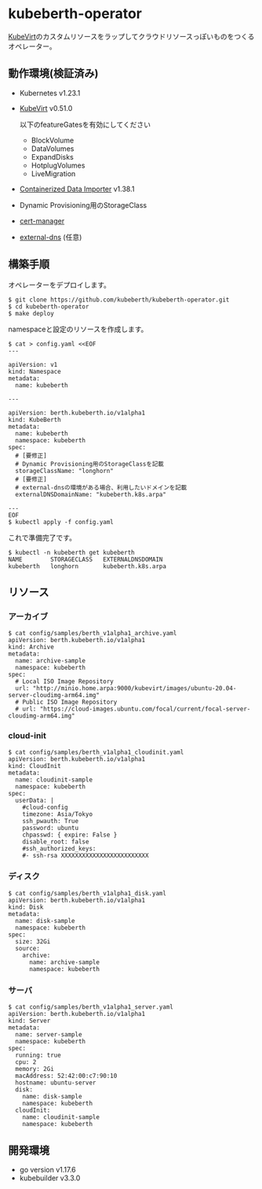 # kubeberth-operator

[KubeVirt](https://kubevirt.io/)のカスタムリソースをラップしてクラウドリソースっぽいものをつくるオペレーター。



## 動作環境(検証済み)
- Kubernetes v1.23.1
- [KubeVirt](https://github.com/kubevirt/kubevirt) v0.51.0

  以下のfeatureGatesを有効にしてください
  - BlockVolume
  - DataVolumes
  - ExpandDisks
  - HotplugVolumes
  - LiveMigration

- [Containerized Data Importer](https://github.com/kubevirt/containerized-data-importer) v1.38.1
- Dynamic Provisioning用のStorageClass
- [cert-manager](https://github.com/cert-manager/cert-manager)
- [external-dns](https://github.com/kubernetes-sigs/external-dns) (任意)



## 構築手順

オペレーターをデプロイします。

```
$ git clone https://github.com/kubeberth/kubeberth-operator.git
$ cd kubeberth-operator
$ make deploy
```

namespaceと設定のリソースを作成します。

```
$ cat > config.yaml <<EOF
---

apiVersion: v1
kind: Namespace
metadata:
  name: kubeberth

---

apiVersion: berth.kubeberth.io/v1alpha1
kind: KubeBerth
metadata:
  name: kubeberth
  namespace: kubeberth
spec:
  # [要修正]
  # Dynamic Provisioning用のStorageClassを記載
  storageClassName: "longhorn"
  # [要修正]
  # external-dnsの環境がある場合、利用したいドメインを記載
  externalDNSDomainName: "kubeberth.k8s.arpa"

---
EOF
$ kubectl apply -f config.yaml
```

これで準備完了です。

```
$ kubectl -n kubeberth get kubeberth
NAME        STORAGECLASS   EXTERNALDNSDOMAIN
kubeberth   longhorn       kubeberth.k8s.arpa
```



## リソース

### アーカイブ

```
$ cat config/samples/berth_v1alpha1_archive.yaml 
apiVersion: berth.kubeberth.io/v1alpha1
kind: Archive
metadata:
  name: archive-sample
  namespace: kubeberth
spec:
  # Local ISO Image Repository
  url: "http://minio.home.arpa:9000/kubevirt/images/ubuntu-20.04-server-cloudimg-arm64.img"
  # Public ISO Image Repository
  # url: "https://cloud-images.ubuntu.com/focal/current/focal-server-cloudimg-arm64.img"
```


### cloud-init

```
$ cat config/samples/berth_v1alpha1_cloudinit.yaml 
apiVersion: berth.kubeberth.io/v1alpha1
kind: CloudInit
metadata:
  name: cloudinit-sample
  namespace: kubeberth
spec:
  userData: |
    #cloud-config
    timezone: Asia/Tokyo
    ssh_pwauth: True
    password: ubuntu
    chpasswd: { expire: False }
    disable_root: false
    #ssh_authorized_keys:
    #- ssh-rsa XXXXXXXXXXXXXXXXXXXXXXXXX
```

### ディスク

```
$ cat config/samples/berth_v1alpha1_disk.yaml 
apiVersion: berth.kubeberth.io/v1alpha1
kind: Disk
metadata:
  name: disk-sample
  namespace: kubeberth
spec:
  size: 32Gi
  source:
    archive:
      name: archive-sample
      namespace: kubeberth
```


### サーバ

```
$ cat config/samples/berth_v1alpha1_server.yaml 
apiVersion: berth.kubeberth.io/v1alpha1
kind: Server
metadata:
  name: server-sample
  namespace: kubeberth
spec:
  running: true
  cpu: 2
  memory: 2Gi
  macAddress: 52:42:00:c7:90:10
  hostname: ubuntu-server
  disk:
    name: disk-sample
    namespace: kubeberth
  cloudInit:
    name: cloudinit-sample
    namespace: kubeberth
```



## 開発環境

- go version v1.17.6
- kubebuilder v3.3.0